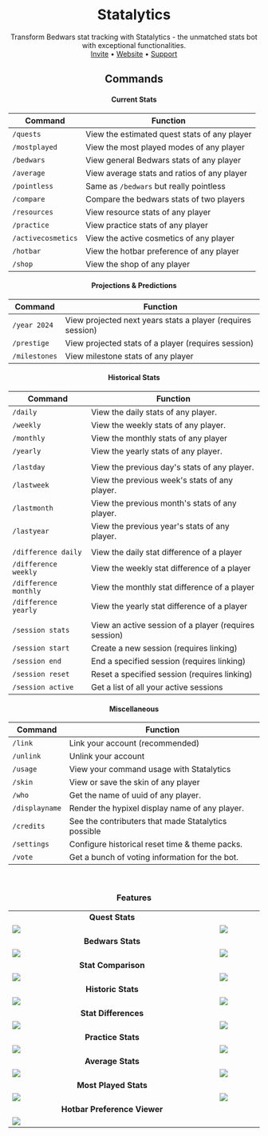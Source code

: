 <div align="center">

<h1>Statalytics</h1>
Transform Bedwars stat tracking with Statalytics - the unmatched stats bot with exceptional functionalities.
<br>
<a href="https://statalytics.net/invite">Invite</a> •
<a href="https://statalytics.net/">Website</a> •
<a href="https://statalytics.net/discord">Support</a>

## Commands
#### Current Stats
| Command | Function |
| ------- | -------- |
| `/quests` | View the estimated quest stats of any player |
| `/mostplayed` | View the most played modes of any player |
| `/bedwars` | View general Bedwars stats of any player |
| `/average` | View average stats and ratios of any player |
| `/pointless` | Same as `/bedwars` but really pointless |
| `/compare` | Compare the bedwars stats of two players |
| `/resources` | View resource stats of any player |
| `/practice` | View practice stats of any player |
| `/activecosmetics` | View the active cosmetics of any player |
| `/hotbar` | View the hotbar preference of any player |
| `/shop` | View the shop of any player |


#### Projections & Predictions
| Command | Function |
| ------- | -------- |
| `/year 2024` | View projected next years stats a player (requires session)|
| `/prestige` | View projected stats of a player (requires session)|
| `/milestones` | View milestone stats of any player |

#### Historical Stats
| Command | Function |
| ------- | -------- |
| `/daily` | View the daily stats of any player. |
| `/weekly` | View the weekly stats of any player. |
| `/monthly` | View the monthly stats of any player |
| `/yearly` | View the yearly stats of any player. |
|||
| `/lastday` | View the previous day's stats of any player. |
| `/lastweek` | View the previous week's stats of any player. |
| `/lastmonth` | View the previous month's stats of any player. |
| `/lastyear` | View the previous year's stats of any player. |
|||
| `/difference daily` | View the daily stat difference of a player |
| `/difference weekly` | View the weekly stat difference of a player |
| `/difference monthly` | View the monthly stat difference of a player |
| `/difference yearly` | View the yearly stat difference of a player |
|||
| `/session stats` | View an active session of a player (requires session)|
| `/session start` | Create a new session (requires linking) |
| `/session end` | End a specified session (requires linking) |
| `/session reset` | Reset a specified session (requires linking) |
| `/session active` | Get a list of all your active sessions |

#### Miscellaneous
| Command | Function |
| ------- | -------- |
| `/link` | Link your account (recommended) |
| `/unlink` | Unlink your account |
| `/usage` | View your command usage with Statalytics |
| `/skin` | View or save the skin of any player |
| `/who` | Get the name of uuid of any player. |
| `/displayname` | Render the hypixel display name of any player. |
| `/credits` | See the contributers that made Statalytics possible |
| `/settings` | Configure historical reset time & theme packs. |
| `/vote` | Get a bunch of voting information for the bot. |

<br>

<h3>Features</h3>

| | |
|:-------------------------:|:-------------------------:|
|  **Quest Stats**  |  **Projected Stats** |
| <div style="width: 400px; display: flex; flex-direction: column"><img src="https://statalytics.net/image/features/quests.png?width=400&height=293"></div>| <div style="width: 400px; display: flex; flex-direction: column"><img src="https://statalytics.net/image/features/projected.png?width=400&height=293"></div>|
| **Bedwars Stats** |  **Next Years Stats** |
| <div style="width: 400px; display: flex; flex-direction: column"><img src="https://statalytics.net/image/features/bedwars.png?width=400&height=293"></div>| <div style="width: 400px; display: flex; flex-direction: column"><img src="https://statalytics.net/image/features/year.png?width=400&height=293"></div>|
|  **Stat Comparison** |  **Session Stats** |
| <div style="width: 400px; display: flex; flex-direction: column"><img src="https://statalytics.net/image/features/compare.png?width=400&height=293"></div>| <div style="width: 400px; display: flex; flex-direction: column"><img src="https://statalytics.net/image/features/session.png?width=400&height=293"></div>|
| **Historic Stats** | **Stat Lookback** |
| <div style="width: 400px; display: flex; flex-direction: column"><img src="https://statalytics.net/image/features/historical.png?width=400&height=293"></div>| <div style="width: 400px; display: flex; flex-direction: column"><img src="https://statalytics.net/image/features/historical.png?width=400&height=293"></div>|
| **Stat Differences** | **Resource Stats** |
| <div style="width: 400px; display: flex; flex-direction: column"><img src="https://statalytics.net/image/features/difference.png?width=400&height=293"></div>| <div style="width: 400px; display: flex; flex-direction: column"><img src="https://statalytics.net/image/features/resources.png?width=400&height=293"></div>|
| **Practice Stats** | **Milestone Stats** |
| <div style="width: 400px; display: flex; flex-direction: column"><img src="https://statalytics.net/image/features/practice.png?width=400&height=293"></div>| <div style="width: 400px; display: flex; flex-direction: column"><img src="https://statalytics.net/image/features/milestones.png?width=400&height=293"></div>|
| **Average Stats** | **Active Cosmetics** |
| <div style="width: 400px; display: flex; flex-direction: column"><img src="https://statalytics.net/image/features/ratios.png?width=400&height=293"></div>| <div style="width: 400px; display: flex; flex-direction: column"><img src="https://statalytics.net/image/features/activecosmetics.png?width=400&height=293"></div>|
| **Most Played Stats** | **Quick Buy Viewer** 
| <div style="width: 400px; display: flex; flex-direction: column"><img src="https://statalytics.net/image/features/mostplayed.png?width=400&height=263"></div>| <div style="width: 400px; display: flex; flex-direction: column"><img src="https://statalytics.net/image/features/shop.png?width=400&height=217"></div>|
|**Hotbar Preference Viewer** ||
| <div style="width: 400px; display: flex; flex-direction: column"><img src="https://statalytics.net/image/features/hotbar.png?width=400&height=247"></div>|

</div>
